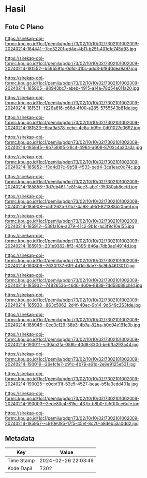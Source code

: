 # Hasil

## Foto C Plano

https://sirekap-obj-formc.kpu.go.id/1cc1/pemilu/pdpr/73/02/10/10/02/7302101002009-20240214-184441--7cc3220f-ed4e-4b11-b25f-401dfc745d93.jpg

https://sirekap-obj-formc.kpu.go.id/1cc1/pemilu/pdpr/73/02/10/10/02/7302101002009-20240214-181552--b595591c-0dfd-410c-adc8-bf840dea9a97.jpg

https://sirekap-obj-formc.kpu.go.id/1cc1/pemilu/pdpr/73/02/10/10/02/7302101002009-20240214-185805--98940bc7-abeb-4915-a14a-78d54e011a20.jpg

https://sirekap-obj-formc.kpu.go.id/1cc1/pemilu/pdpr/73/02/10/10/02/7302101002009-20240214-181531--f226a616-c66d-4f00-a285-5755543b81de.jpg

https://sirekap-obj-formc.kpu.go.id/1cc1/pemilu/pdpr/73/02/10/10/02/7302101002009-20240214-181523--6ca9a578-cebe-4c8a-b09c-0d01027c0692.jpg

https://sirekap-obj-formc.kpu.go.id/1cc1/pemilu/pdpr/73/02/10/10/02/7302101002009-20240214-185845--6b7588f5-26c4-4964-a609-8703c4a20a3a.jpg

https://sirekap-obj-formc.kpu.go.id/1cc1/pemilu/pdpr/73/02/10/10/02/7302101002009-20240214-185852--f3d4d37c-9b58-4533-bed4-3ca1eac0d74c.jpg

https://sirekap-obj-formc.kpu.go.id/1cc1/pemilu/pdpr/73/02/10/10/02/7302101002009-20240214-185858--3d7eb46f-1e81-4ee3-abc1-35080ab8ccfd.jpg

https://sirekap-obj-formc.kpu.go.id/1cc1/pemilu/pdpr/73/02/10/10/02/7302101002009-20240214-185908--c5ff262b-01b7-4a98-a951-8213885205e6.jpg

https://sirekap-obj-formc.kpu.go.id/1cc1/pemilu/pdpr/73/02/10/10/02/7302101002009-20240214-185912--538fa16e-a079-41c2-9b1c-ac3f9c10e155.jpg

https://sirekap-obj-formc.kpu.go.id/1cc1/pemilu/pdpr/73/02/10/10/02/7302101002009-20240214-185918--231e9382-fff3-4395-846a-7db3ae14914d.jpg

https://sirekap-obj-formc.kpu.go.id/1cc1/pemilu/pdpr/73/02/10/10/02/7302101002009-20240214-190809--7630ff37-6fff-4d1d-8de7-5c9b54613017.jpg

https://sirekap-obj-formc.kpu.go.id/1cc1/pemilu/pdpr/73/02/10/10/02/7302101002009-20240214-185932--7482653b-46d6-460e-8839-7dd58b88cb1d.jpg

https://sirekap-obj-formc.kpu.go.id/1cc1/pemilu/pdpr/73/02/10/10/02/7302101002009-20240214-185938--863c5062-2d4f-40ec-9b14-9d649c263fde.jpg

https://sirekap-obj-formc.kpu.go.id/1cc1/pemilu/pdpr/73/02/10/10/02/7302101002009-20240214-185946--0cc0c129-38b3-4b7a-82ba-b0c94e191c0b.jpg

https://sirekap-obj-formc.kpu.go.id/1cc1/pemilu/pdpr/73/02/10/10/02/7302101002009-20240214-190011--c30ab2fa-088b-40d8-830d-bebffa293a44.jpg

https://sirekap-obj-formc.kpu.go.id/1cc1/pemilu/pdpr/73/02/10/10/02/7302101002009-20240214-190019--26efcfe7-c91c-4b79-a61d-2e8e9125e531.jpg

https://sirekap-obj-formc.kpu.go.id/1cc1/pemilu/pdpr/73/02/10/10/02/7302101002009-20240214-190025--c0cbf31f-53e5-4527-beae-b51a3edd401a.jpg

https://sirekap-obj-formc.kpu.go.id/1cc1/pemilu/pdpr/73/02/10/10/02/7302101002009-20240214-190003--2ede80c4-815c-437b-b8b0-7c50f0ce6cfe.jpg

https://sirekap-obj-formc.kpu.go.id/1cc1/pemilu/pdpr/73/02/10/10/02/7302101002009-20240214-185957--c910e085-17f5-45ef-8c20-a8deb53a0dd2.jpg


## Metadata

| Key        | Value               |
| ---------- | ------------------- |
| Time Stamp | 2024-02-26 22:03:46 |
| Kode Dapil | 7302                |



